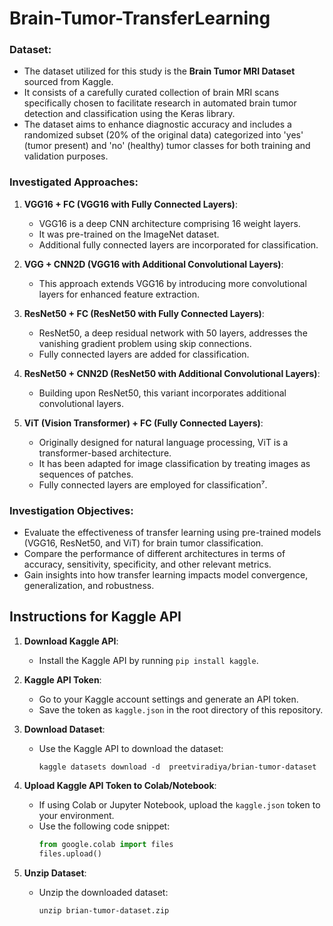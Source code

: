 # Brain-Tumor-TransferLearning

### Dataset:
- The dataset utilized for this study is the **Brain Tumor MRI Dataset** sourced from Kaggle.
- It consists of a carefully curated collection of brain MRI scans specifically chosen to facilitate research in automated brain tumor detection and classification using the Keras library.
- The dataset aims to enhance diagnostic accuracy and includes a randomized subset (20% of the original data) categorized into 'yes' (tumor present) and 'no' (healthy) tumor classes for both training and validation purposes.

### Investigated Approaches:

1. **VGG16 + FC (VGG16 with Fully Connected Layers)**:
   - VGG16 is a deep CNN architecture comprising 16 weight layers.
   - It was pre-trained on the ImageNet dataset.
   - Additional fully connected layers are incorporated for classification.

2. **VGG + CNN2D (VGG16 with Additional Convolutional Layers)**:
   - This approach extends VGG16 by introducing more convolutional layers for enhanced feature extraction.

3. **ResNet50 + FC (ResNet50 with Fully Connected Layers)**:
   - ResNet50, a deep residual network with 50 layers, addresses the vanishing gradient problem using skip connections.
   - Fully connected layers are added for classification.

4. **ResNet50 + CNN2D (ResNet50 with Additional Convolutional Layers)**:
   - Building upon ResNet50, this variant incorporates additional convolutional layers.

5. **ViT (Vision Transformer) + FC (Fully Connected Layers)**:
   - Originally designed for natural language processing, ViT is a transformer-based architecture.
   - It has been adapted for image classification by treating images as sequences of patches.
   - Fully connected layers are employed for classification⁷.

### Investigation Objectives:
- Evaluate the effectiveness of transfer learning using pre-trained models (VGG16, ResNet50, and ViT) for brain tumor classification.
- Compare the performance of different architectures in terms of accuracy, sensitivity, specificity, and other relevant metrics.
- Gain insights into how transfer learning impacts model convergence, generalization, and robustness.


## Instructions for Kaggle API
1. **Download Kaggle API**:
    - Install the Kaggle API by running `pip install kaggle`.

2. **Kaggle API Token**:
    - Go to your Kaggle account settings and generate an API token.
    - Save the token as `kaggle.json` in the root directory of this repository.

3. **Download Dataset**:
    - Use the Kaggle API to download the dataset:
        ```
        kaggle datasets download -d  preetviradiya/brian-tumor-dataset
        ```

4. **Upload Kaggle API Token to Colab/Notebook**:
    - If using Colab or Jupyter Notebook, upload the `kaggle.json` token to your environment.
    - Use the following code snippet:
        ```python
        from google.colab import files
        files.upload()
        ```

5. **Unzip Dataset**:
    - Unzip the downloaded dataset:
        ```
        unzip brian-tumor-dataset.zip
        ```
